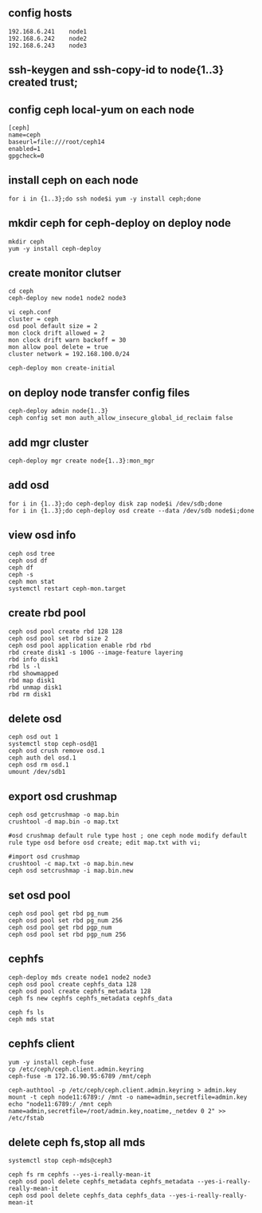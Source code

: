 ## config hosts
```
192.168.6.241    node1
192.168.6.242    node2
192.168.6.243    node3
```
## ssh-keygen and ssh-copy-id to node{1..3} created trust;
## config ceph local-yum on each node
```
[ceph]
name=ceph
baseurl=file:///root/ceph14
enabled=1
gpgcheck=0
```
## install ceph on each node
```
for i in {1..3};do ssh node$i yum -y install ceph;done
```
## mkdir ceph for ceph-deploy on deploy node
```
mkdir ceph
yum -y install ceph-deploy
```
## create monitor clutser
```
cd ceph
ceph-deploy new node1 node2 node3

vi ceph.conf
cluster = ceph
osd pool default size = 2
mon clock drift allowed = 2
mon clock drift warn backoff = 30
mon allow pool delete = true
cluster network = 192.168.100.0/24

ceph-deploy mon create-initial
```
## on deploy node transfer config files
```
ceph-deploy admin node{1..3}
ceph config set mon auth_allow_insecure_global_id_reclaim false
```
## add mgr cluster
```
ceph-deploy mgr create node{1..3}:mon_mgr
```
## add osd
```
for i in {1..3};do ceph-deploy disk zap node$i /dev/sdb;done
for i in {1..3};do ceph-deploy osd create --data /dev/sdb node$i;done
```
## view osd info
```
ceph osd tree
ceph osd df 
ceph df
ceph -s
ceph mon stat
systemctl restart ceph-mon.target
```
## create rbd pool
```
ceph osd pool create rbd 128 128
ceph osd pool set rbd size 2 
ceph osd pool application enable rbd rbd 
rbd create disk1 -s 100G --image-feature layering
rbd info disk1
rbd ls -l
rbd showmapped
rbd map disk1 
rbd unmap disk1
rbd rm disk1
```
## delete osd 
```
ceph osd out 1
systemctl stop ceph-osd@1  
ceph osd crush remove osd.1
ceph auth del osd.1
ceph osd rm osd.1
umount /dev/sdb1
```
## export osd crushmap
```
ceph osd getcrushmap -o map.bin
crushtool -d map.bin -o map.txt

#osd crushmap default rule type host ; one ceph node modify default rule type osd before osd create; edit map.txt with vi;

#import osd crushmap
crushtool -c map.txt -o map.bin.new
ceph osd setcrushmap -i map.bin.new
```
## set osd pool
```
ceph osd pool get rbd pg_num
ceph osd pool set rbd pg_num 256
ceph osd pool get rbd pgp_num
ceph osd pool set rbd pgp_num 256
```
## cephfs
```
ceph-deploy mds create node1 node2 node3
ceph osd pool create cephfs_data 128
ceph osd pool create cephfs_metadata 128
ceph fs new cephfs cephfs_metadata cephfs_data

ceph fs ls
ceph mds stat
```
## cephfs client
```
yum -y install ceph-fuse
cp /etc/ceph/ceph.client.admin.keyring
ceph-fuse -m 172.16.90.95:6789 /mnt/ceph

ceph-authtool -p /etc/ceph/ceph.client.admin.keyring > admin.key
mount -t ceph node11:6789:/ /mnt -o name=admin,secretfile=admin.key
echo "node11:6789:/ /mnt ceph name=admin,secretfile=/root/admin.key,noatime,_netdev 0 2" >> /etc/fstab
```
## delete ceph fs,stop all mds
```
systemctl stop ceph-mds@ceph3 

ceph fs rm cephfs --yes-i-really-mean-it
ceph osd pool delete cephfs_metadata cephfs_metadata --yes-i-really-really-mean-it
ceph osd pool delete cephfs_data cephfs_data --yes-i-really-really-mean-it
```